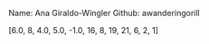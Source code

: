 Name: Ana Giraldo-Wingler
Github: awanderingorill

[6.0, 8, 4.0, 5.0, -1.0, 16, 8, 19, 21, 6, 2, 1]
